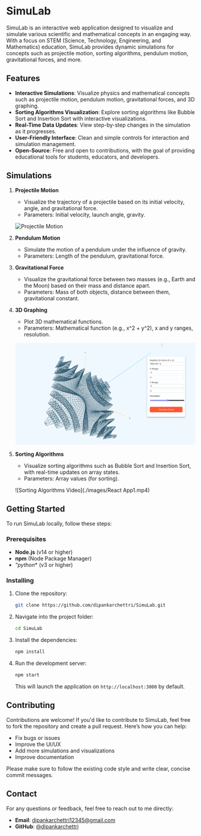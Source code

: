 # SimuLab

SimuLab is an interactive web application designed to visualize and simulate various scientific and mathematical concepts in an engaging way. With a focus on STEM (Science, Technology, Engineering, and Mathematics) education, SimuLab provides dynamic simulations for concepts such as projectile motion, sorting algorithms, pendulum motion, gravitational forces, and more.

## Features

- **Interactive Simulations**: Visualize physics and mathematical concepts such as projectile motion, pendulum motion, gravitational forces, and 3D graphing.
- **Sorting Algorithms Visualization**: Explore sorting algorithms like Bubble Sort and Insertion Sort with interactive visualizations.
- **Real-Time Data Updates**: View step-by-step changes in the simulation as it progresses.
- **User-Friendly Interface**: Clean and simple controls for interaction and simulation management.
- **Open-Source**: Free and open to contributions, with the goal of providing educational tools for students, educators, and developers.

## Simulations

1. **Projectile Motion**
   - Visualize the trajectory of a projectile based on its initial velocity, angle, and gravitational force.
   - Parameters: Initial velocity, launch angle, gravity.
   
   ![Projectile Motion](./images/https://www.awesomescreenshot.com/video/34642690?key=7430af20a6a99b628d02a5d20ba500f9)

2. **Pendulum Motion**
   - Simulate the motion of a pendulum under the influence of gravity.
   - Parameters: Length of the pendulum, gravitational force.

3. **Gravitational Force**
   - Visualize the gravitational force between two masses (e.g., Earth and the Moon) based on their mass and distance apart.
   - Parameters: Mass of both objects, distance between them, gravitational constant.
   

4. **3D Graphing**
   - Plot 3D mathematical functions.
   - Parameters: Mathematical function (e.g., x^2 + y^2), x and y ranges, resolution.
   
   ![3D Graphing](./images/graph.png)

5. **Sorting Algorithms**
   - Visualize sorting algorithms such as Bubble Sort and Insertion Sort, with real-time updates on array states.
   - Parameters: Array values (for sorting).
   
   ![Sorting Algorithms Video](./images/React App1.mp4)

## Getting Started

To run SimuLab locally, follow these steps:

### Prerequisites

- **Node.js** (v14 or higher)
- **npm** (Node Package Manager)
- *"python** (v3 or higher)

### Installing

1. Clone the repository:
    ```bash
    git clone https://github.com/dipankarchettri/SimuLab.git
    ```

2. Navigate into the project folder:
    ```bash
    cd SimuLab
    ```

3. Install the dependencies:
    ```bash
    npm install
    ```

4. Run the development server:
    ```bash
    npm start
    ```

    This will launch the application on `http://localhost:3000` by default.

## Contributing

Contributions are welcome! If you'd like to contribute to SimuLab, feel free to fork the repository and create a pull request. Here’s how you can help:

- Fix bugs or issues
- Improve the UI/UX
- Add more simulations and visualizations
- Improve documentation

Please make sure to follow the existing code style and write clear, concise commit messages.

## Contact

For any questions or feedback, feel free to reach out to me directly:

- **Email**: dipankarchettri12345@gmail.com
- **GitHub**: [@dipankarchettri](https://github.com/dipankarchettri)
